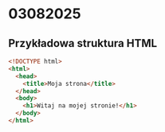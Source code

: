 # 03082025

## Przykładowa struktura HTML

```html
<!DOCTYPE html>
<html>
  <head>
    <title>Moja strona</title>
  </head>
  <body>
    <h1>Witaj na mojej stronie!</h1>
  </body>
</html>
```
